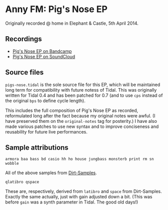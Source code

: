 # Anny FM: Pig's Nose EP

Originally recorded @ home in Elephant & Castle, 5th April 2014.

## Recordings

- [Pig's Nose EP on Bandcamp](http://anny.audio/album/pigs-nose-ep)
- [Pig's Nose EP on SoundCloud](https://soundcloud.com/anny-fm/sets/pigs-nose-ep)

## Source files

`pigs-nose.tidal` is the sole source file for this EP, which will be maintained long term for compatibility with future notess of Tidal. This was originally written for Tidal 0.4 and has been patched for 0.7 (and to use `cps` instead of the original `bps` to define cycle length).

This includes the full composition of Pig's Nose EP as recorded, reformulated long after the fact because my original notes were awful. (I have preserved them on the `original-notes` tag for posterity.) I have also made various patches to use new syntax and to improve conciseness and reusability for future live performances.

## Sample attributions

```
armora baa bass bd casio hh ho house jungbass monsterb print rm sn wobble
```

All of the above samples from [Dirt-Samples](https://github.com/tidalcycles/Dirt-Samples/tree/c2db9a0dc4ffb911febc613cdb9726cae5175223).

```
qlatibro qspace
```

These are, respectively, derived from `latibro` and `space` from Dirt-Samples. Exactly the same actually, just with gain adjusted down a bit. (This was before `gain` was a synth parameter in Tidal. The good old days!)
